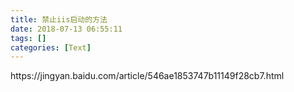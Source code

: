 ```yaml
---
title: 禁止iis启动的方法
date: 2018-07-13 06:55:11
tags: []
categories: [Text]
---
```


<p>https://jingyan.baidu.com/article/546ae1853747b11149f28cb7.html<br /></p>